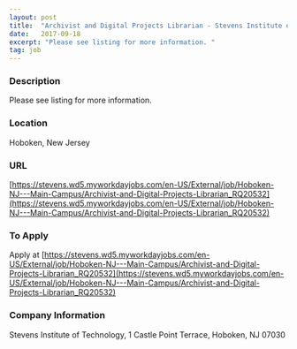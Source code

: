 ```yaml
---
layout: post
title:  "Archivist and Digital Projects Librarian - Stevens Institute of Technology"
date:   2017-09-18
excerpt: "Please see listing for more information. "
tag: job
---
```


### Description   

Please see listing for more information. 








### Location   

Hoboken, New Jersey


### URL   

[https://stevens.wd5.myworkdayjobs.com/en-US/External/job/Hoboken-NJ---Main-Campus/Archivist-and-Digital-Projects-Librarian_RQ20532](https://stevens.wd5.myworkdayjobs.com/en-US/External/job/Hoboken-NJ---Main-Campus/Archivist-and-Digital-Projects-Librarian_RQ20532)

### To Apply   

Apply at [https://stevens.wd5.myworkdayjobs.com/en-US/External/job/Hoboken-NJ---Main-Campus/Archivist-and-Digital-Projects-Librarian_RQ20532](https://stevens.wd5.myworkdayjobs.com/en-US/External/job/Hoboken-NJ---Main-Campus/Archivist-and-Digital-Projects-Librarian_RQ20532)


### Company Information   

Stevens Institute of Technology, 1 Castle Point Terrace, Hoboken, NJ 07030



